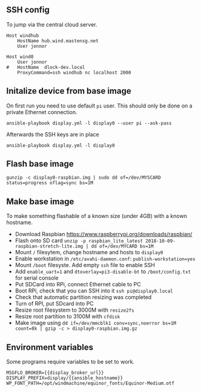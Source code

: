 
## SSH config
To jump via the central cloud server.

    Host windhub
	    HostName hub.wind.mastensg.net
	    User jonnor
    
    Host wind0
     	User jonnor
    #	HostName  dlock-dev.local
	    ProxyCommand=ssh windhub nc localhost 2000

## Initalize device from base image

On first run you need to use default `pi` user. This should only be done on a private Ethernet connection.

    ansible-playbook display.yml -l display0 --user pi --ask-pass

Afterwards the SSH keys are in place

    ansible-playbook display.yml -l display0

## Flash base image

    gunzip -c display0-raspbian.img | sudo dd of=/dev/MYSCARD status=progress oflag=sync bs=1M

## Make base image
To make something flashable of a known size (under 4GB) with a known hostname.

* Download Raspbian https://www.raspberrypi.org/downloads/raspbian/
* Flash onto SD card `unzip -p raspbian_lite_latest 2018-10-09-raspbian-stretch-lite.img | dd of=/dev/MYCARD bs=1M`
* Mount `/` filesytem, change hostname and hosts to `display0`
* Enable workstation in `/etc/avahi-daemon.conf`: `publish-workstation=yes`
* Mount `/boot` filesyste. Add empty `ssh` file to enable SSH
* Add `enable_uart=1` and `dtoverlay=pi3-disable-bt` to `/boot/config.txt` for serial console
* Put SDCard into RPi, connect Ethernet cable to PC
* Boot RPi, check that you can SSH into it `ssh pi@display0.local`
* Check that automatic partition resizing was completed
* Turn of RPI, put SDcard into PC
* Resize root filesystem to 3000M with `resize2fs`
* Resize root partition to 3100M with `cfdisk`
* Make image using `dd if=/dev/mmcblk1 conv=sync,noerror bs=1M count=8k | gzip -c > display0-raspbian.img.gz`

## Environment variables

Some programs require variables to be set to work.

    MSGFLO_BROKER={{display_broker_url}}
    DISPLAY_PREFIX=display/{{ansible_hostname}}
    WP_FONT_PATH=/opt/windmachine/equinor_fonts/Equinor-Medium.otf
